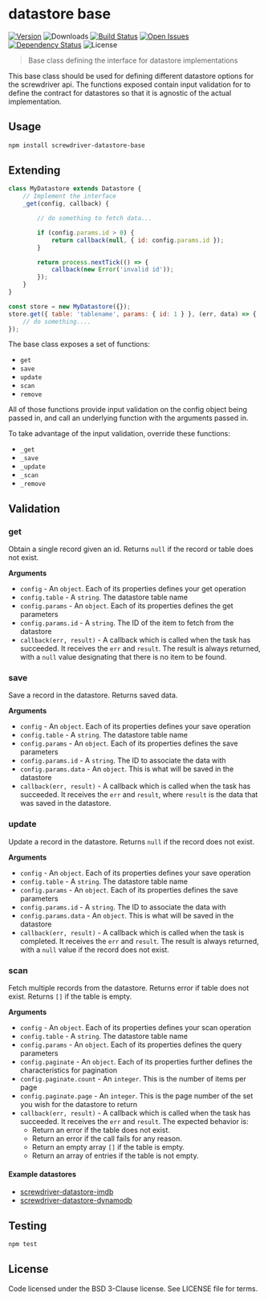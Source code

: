 # datastore base
[![Version][npm-image]][npm-url] ![Downloads][downloads-image] [![Build Status][wercker-image]][wercker-url] [![Open Issues][issues-image]][issues-url] [![Dependency Status][daviddm-image]][daviddm-url] ![License][license-image]

> Base class defining the interface for datastore implementations

This base class should be used for defining different datastore options for the screwdriver api.
The functions exposed contain input validation for to define the contract for datastores so that it
is agnostic of the actual implementation.

## Usage

```bash
npm install screwdriver-datastore-base
```

## Extending
```js
class MyDatastore extends Datastore {
    // Implement the interface
    _get(config, callback) {

        // do something to fetch data...

        if (config.params.id > 0) {
            return callback(null, { id: config.params.id });
        }

        return process.nextTick(() => {
            callback(new Error('invalid id'));
        });
    }
}

const store = new MyDatastore({});
store.get({ table: 'tablename', params: { id: 1 } }, (err, data) => {
    // do something....
});
```

The base class exposes a set of functions:
* `get`
* `save`
* `update`
* `scan`
* `remove`

All of those functions provide input validation on the config object being passed in,
and call an underlying function with the arguments passed in.

To take advantage of the input validation, override these functions:
* `_get`
* `_save`
* `_update`
* `_scan`
* `_remove`

## Validation

### get

Obtain a single record given an id. Returns `null` if the record or table does not exist.

**Arguments**

* `config` - An `object`. Each of its properties defines your get operation
* `config.table` - A `string`. The datastore table name
* `config.params` - An `object`. Each of its properties defines the get parameters
* `config.params.id` - A `string`. The ID of the item to fetch from the datastore
* `callback(err, result)`  - A callback which is called when the task has succeeded. It receives the `err` and `result`. The result is always returned, with a `null` value designating that there is no item to be found.

###  save

Save a record in the datastore. Returns saved data.

**Arguments**

* `config` - An `object`. Each of its properties defines your save operation
* `config.table` - A `string`. The datastore table name
* `config.params` - An `object`. Each of its properties defines the save parameters
* `config.params.id` - A `string`. The ID to associate the data with
* `config.params.data` - An `object`. This is what will be saved in the datastore
* `callback(err, result)`  - A callback which is called when the task has succeeded. It receives the `err` and `result`, where `result` is the data that was saved in the datastore.

###  update

Update a record in the datastore. Returns `null` if the record does not exist.

**Arguments**

* `config` - An `object`. Each of its properties defines your save operation
* `config.table` - A `string`. The datastore table name
* `config.params` - An `object`. Each of its properties defines the save parameters
* `config.params.id` - A `string`. The ID to associate the data with
* `config.params.data` - An `object`. This is what will be saved in the datastore
* `callback(err, result)` - A callback which is called when the task is completed. It receives the `err` and `result`. The result is always returned, with a `null` value if the record does not exist.

### scan

Fetch multiple records from the datastore. Returns error if table does not exist. Returns `[]` if the table is empty.

**Arguments**

* `config` - An `object`. Each of its properties defines your scan operation
* `config.table` - A `string`. The datastore table name
* `config.params` - An `object`. Each of its properties defines the query parameters
* `config.paginate` - An `object`. Each of its properties further defines the characteristics for pagination
* `config.paginate.count` - An `integer`. This is the number of items per page
* `config.paginate.page` - An `integer`. This is the page number of the set you wish for the datastore to return
* `callback(err, result)`  - A callback which is called when the task has succeeded. It receives the `err` and `result`. The expected behavior is:
    * Return an error if the table does not exist.
    * Return an error if the call fails for any reason.
    * Return an empty array `[]` if the table is empty.
    * Return an array of entries if the table is not empty.

#### Example datastores
- [screwdriver-datastore-imdb](https://github.com/screwdriver-cd/screwdriver-datastore-imdb)
- [screwdriver-datastore-dynamodb](https://github.com/screwdriver-cd/datastore-dynamodb)


## Testing

```bash
npm test
```

## License

Code licensed under the BSD 3-Clause license. See LICENSE file for terms.

[npm-image]: https://img.shields.io/npm/v/screwdriver-datastore-base.svg
[npm-url]: https://npmjs.org/package/screwdriver-datastore-base
[downloads-image]: https://img.shields.io/npm/dt/screwdriver-datastore-base.svg
[license-image]: https://img.shields.io/npm/l/screwdriver-datastore-base.svg
[issues-image]: https://img.shields.io/github/issues/screwdriver-cd/screwdriver-datastore-base.svg
[issues-url]: https://github.com/screwdriver-cd/screwdriver-datastore-base/issues
[wercker-image]: https://app.wercker.com/status/fbf5553a4f8821567edc6394e976f4ab
[wercker-url]: https://app.wercker.com/project/bykey/fbf5553a4f8821567edc6394e976f4ab
[daviddm-image]: https://david-dm.org/screwdriver-cd/screwdriver-datastore-base.svg?theme=shields.io
[daviddm-url]: https://david-dm.org/screwdriver-cd/screwdriver-datastore-base
